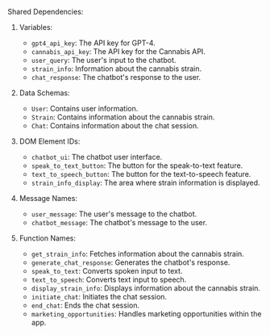 Shared Dependencies:

1. Variables:
   - `gpt4_api_key`: The API key for GPT-4.
   - `cannabis_api_key`: The API key for the Cannabis API.
   - `user_query`: The user's input to the chatbot.
   - `strain_info`: Information about the cannabis strain.
   - `chat_response`: The chatbot's response to the user.

2. Data Schemas:
   - `User`: Contains user information.
   - `Strain`: Contains information about the cannabis strain.
   - `Chat`: Contains information about the chat session.

3. DOM Element IDs:
   - `chatbot_ui`: The chatbot user interface.
   - `speak_to_text_button`: The button for the speak-to-text feature.
   - `text_to_speech_button`: The button for the text-to-speech feature.
   - `strain_info_display`: The area where strain information is displayed.

4. Message Names:
   - `user_message`: The user's message to the chatbot.
   - `chatbot_message`: The chatbot's message to the user.

5. Function Names:
   - `get_strain_info`: Fetches information about the cannabis strain.
   - `generate_chat_response`: Generates the chatbot's response.
   - `speak_to_text`: Converts spoken input to text.
   - `text_to_speech`: Converts text input to speech.
   - `display_strain_info`: Displays information about the cannabis strain.
   - `initiate_chat`: Initiates the chat session.
   - `end_chat`: Ends the chat session.
   - `marketing_opportunities`: Handles marketing opportunities within the app.
